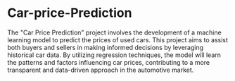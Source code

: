 # Car-price-Prediction
The "Car Price Prediction" project involves the development of a machine learning model to predict the prices of used cars. This project aims to assist both buyers and sellers in making informed decisions by leveraging historical car data. By utilizing regression techniques, the model will learn the patterns and factors influencing car prices, contributing to a more transparent and data-driven approach in the automotive market.
